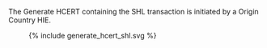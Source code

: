 The Generate HCERT containing the SHL transaction is initiated by a Origin Country HIE.

<figure>
{% include generate_hcert_shl.svg %}
</figure>